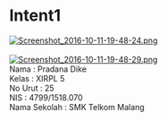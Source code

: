 # Intent1

[![Screenshot_2016-10-11-19-48-24.png](https://s14.postimg.org/woihe7r01/Screenshot_2016_10_11_19_48_24.png)](https://postimg.org/image/ujy4d4pd9/)
<br>
<br>
[![Screenshot_2016-10-11-19-48-29.png](https://s22.postimg.org/522j02ezl/Screenshot_2016_10_11_19_48_29.png)](https://postimg.org/image/x26mkcifx/)
<br>
Nama : Pradana Dike
<br>
Kelas : XIRPL 5
<br>
No Urut : 25
<br>
NIS : 4799/1518.070
<br>
Nama Sekolah : SMK Telkom Malang
